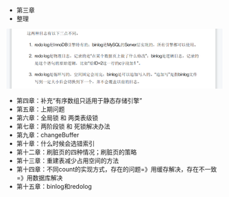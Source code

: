 - 第三章
- 整理

![image-20220808235640799](%E7%94%A8%E5%88%B0%E7%9A%84%E5%9B%BE%E7%89%87/image-20220808235640799.png)

- 第四章：补充“有序数组只适用于静态存储引擎”
- 第五章：上期问题
- 第六章：全局锁 和 两类表级锁
- 第七章：两阶段锁 和 死锁解决办法
- 第九章：changeBuffer
- 第十章：什么时候会选错索引
- 第十二章：刷脏页的四种情况；刷脏页的策略
- 第十三章：重建表减少占用空间的方法
- 第十四章：不同count的实现方式，存在的问题=》用缓存解决，存在不一致=》用数据库解决
- 第十五章：binlog和redolog 
